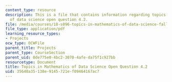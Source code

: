 ```yaml
---
content_type: resource
description: This is a file that contains information regarding topics in mathematics
  of data science open question 4.2.
file: /media/courses/18-s096-topics-in-mathematics-of-data-science-fall-2015/35648a35138e9145721ef09464167ac7_MIT18_S096F15_Open4.2.pdf
file_type: application/pdf
learning_resource_types:
- Projects
ocw_type: OCWFile
parent_title: Projects
parent_type: CourseSection
parent_uid: 0de775e0-4bc2-3070-4afe-da75f1c927bb
resourcetype: Document
title: Topics in Mathematics of Data Science Open Question 4.2
uid: 35648a35-138e-9145-721e-f09464167ac7
---
```

